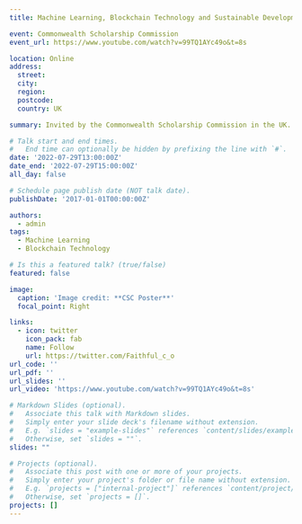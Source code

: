 ```yaml
---
title: Machine Learning, Blockchain Technology and Sustainable Development in Africa

event: Commonwealth Scholarship Commission
event_url: https://www.youtube.com/watch?v=99TQ1AYc49o&t=8s

location: Online
address:
  street: 
  city: 
  region: 
  postcode: 
  country: UK

summary: Invited by the Commonwealth Scholarship Commission in the UK. The talk targets commonwealth and developing countries professionals on how they can use these technologies for societal benefit. 

# Talk start and end times.
#   End time can optionally be hidden by prefixing the line with `#`.
date: '2022-07-29T13:00:00Z'
date_end: '2022-07-29T15:00:00Z'
all_day: false

# Schedule page publish date (NOT talk date).
publishDate: '2017-01-01T00:00:00Z'

authors:
  - admin
tags:
  - Machine Learning
  - Blockchain Technology

# Is this a featured talk? (true/false)
featured: false

image:
  caption: 'Image credit: **CSC Poster**'
  focal_point: Right

links:
  - icon: twitter
    icon_pack: fab
    name: Follow
    url: https://twitter.com/Faithful_c_o
url_code: ''
url_pdf: ''
url_slides: ''
url_video: 'https://www.youtube.com/watch?v=99TQ1AYc49o&t=8s'

# Markdown Slides (optional).
#   Associate this talk with Markdown slides.
#   Simply enter your slide deck's filename without extension.
#   E.g. `slides = "example-slides"` references `content/slides/example-slides.md`.
#   Otherwise, set `slides = ""`.
slides: ""

# Projects (optional).
#   Associate this post with one or more of your projects.
#   Simply enter your project's folder or file name without extension.
#   E.g. `projects = ["internal-project"]` references `content/project/deep-learning/index.md`.
#   Otherwise, set `projects = []`.
projects: []
---
```

